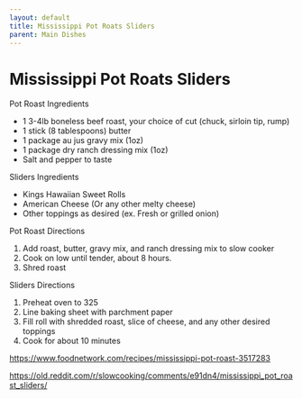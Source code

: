 ```yaml
---
layout: default
title: Mississippi Pot Roats Sliders
parent: Main Dishes
---
```

# Mississippi Pot Roats Sliders

Pot Roast Ingredients
  * 1 3-4lb boneless beef roast, your choice of cut (chuck, sirloin tip, rump)
  * 1 stick (8 tablespoons) butter
  * 1 package au jus gravy mix (1oz)
  * 1 package dry ranch dressing mix (1oz)
  * Salt and pepper to taste

Sliders Ingredients
  * Kings Hawaiian Sweet Rolls
  * American Cheese (Or any other melty cheese)
  * Other toppings as desired (ex. Fresh or grilled onion)

Pot Roast Directions
  1. Add roast, butter, gravy mix, and ranch dressing mix to slow cooker 
  2. Cook on low until tender, about 8 hours.
  3. Shred roast

Sliders Directions
  1. Preheat oven to 325
  2. Line baking sheet with parchment paper
  3. Fill roll with shredded roast, slice of cheese, and any other desired toppings
  4. Cook for about 10 minutes

<https://www.foodnetwork.com/recipes/mississippi-pot-roast-3517283>

<https://old.reddit.com/r/slowcooking/comments/e91dn4/mississippi_pot_roast_sliders/>